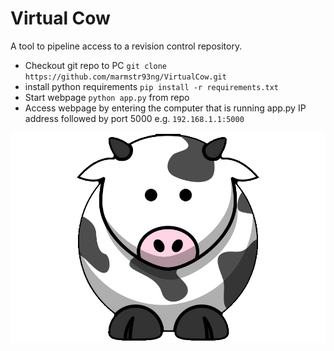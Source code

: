 # Virtual Cow

A tool to pipeline access to a revision control repository.

- Checkout git repo to PC ```git clone https://github.com/marmstr93ng/VirtualCow.git ```
- install python requirements ```pip install -r requirements.txt```
- Start webpage ```python app.py``` from repo
- Access webpage by entering the computer that is running app.py IP address followed by port 5000 e.g. ```192.168.1.1:5000```

![Virtual Cow](https://github.com/marmstr93ng/VirtualCow/blob/master/assets/cow_icon.png)
